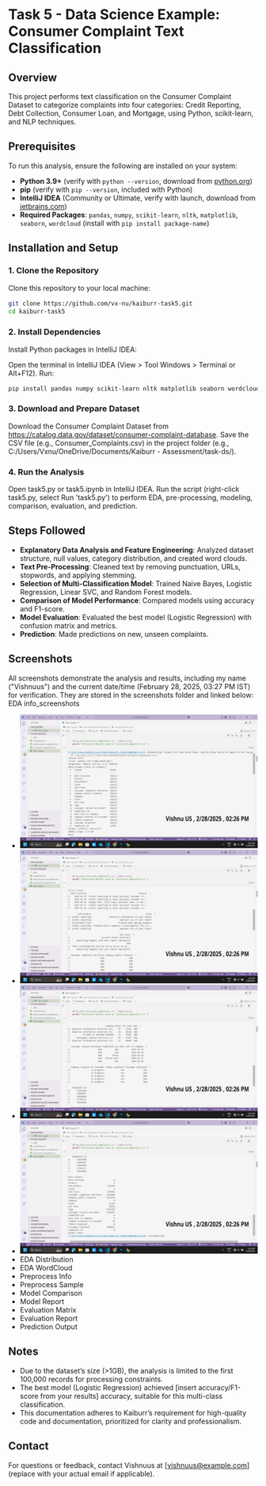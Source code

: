 # Task 5 - Data Science Example: Consumer Complaint Text Classification

## Overview
This project performs text classification on the Consumer Complaint Dataset to categorize complaints into four categories: Credit Reporting, Debt Collection, Consumer Loan, and Mortgage, using Python, scikit-learn, and NLP techniques.

## Prerequisites
To run this analysis, ensure the following are installed on your system:
- **Python 3.9+** (verify with `python --version`, download from [python.org](https://www.python.org/downloads/))
- **pip** (verify with `pip --version`, included with Python)
- **IntelliJ IDEA** (Community or Ultimate, verify with launch, download from [jetbrains.com](https://www.jetbrains.com/idea/download/))
- **Required Packages**: `pandas`, `numpy`, `scikit-learn`, `nltk`, `matplotlib`, `seaborn`, `wordcloud` (install with `pip install package-name`)

## Installation and Setup

### 1. Clone the Repository
Clone this repository to your local machine:
```bash
git clone https://github.com/vx-nu/kaiburr-task5.git
cd kaiburr-task5
```

### 2. Install Dependencies
Install Python packages in IntelliJ IDEA:

Open the terminal in IntelliJ IDEA (View > Tool Windows > Terminal or Alt+F12).
Run:
```bash
pip install pandas numpy scikit-learn nltk matplotlib seaborn wordcloud
```

### 3. Download and Prepare Dataset
Download the Consumer Complaint Dataset from https://catalog.data.gov/dataset/consumer-complaint-database.
Save the CSV file (e.g., Consumer_Complaints.csv) in the project folder (e.g., C:/Users/Vxnu/OneDrive/Documents/Kaiburr - Assessment/task-ds/).

### 4. Run the Analysis
Open task5.py or task5.ipynb in IntelliJ IDEA.
Run the script (right-click task5.py, select Run 'task5.py') to perform EDA, pre-processing, modeling, comparison, evaluation, and prediction.

## Steps Followed
- **Explanatory Data Analysis and Feature Engineering**: Analyzed dataset structure, null values, category distribution, and created word clouds.
- **Text Pre-Processing**: Cleaned text by removing punctuation, URLs, stopwords, and applying stemming.
- **Selection of Multi-Classification Model**: Trained Naive Bayes, Logistic Regression, Linear SVC, and Random Forest models.
- **Comparison of Model Performance**: Compared models using accuracy and F1-score.
- **Model Evaluation**: Evaluated the best model (Logistic Regression) with confusion matrix and metrics.
- **Prediction**: Made predictions on new, unseen complaints.

## Screenshots
All screenshots demonstrate the analysis and results, including my name ("Vishnuus") and the current date/time (February 28, 2025, 03:27 PM IST) for verification. They are stored in the screenshots folder and linked below:
EDA info_screenshots
- ![EDA info_screenshot 1](<screenshots/EDA info_screenshot 1.png>)
- ![EDA info_screenshot 2](<screenshots/EDA info_screenshot 2.png>)
- ![EDA info_screenshot 3](<screenshots/EDA info_screenshot 3.png>)
- ![EDA info_screenshot 4](<screenshots/EDA info_screenshot 4.png>)
- EDA Distribution
- EDA WordCloud
- Preprocess Info
- Preprocess Sample 
- Model Comparison
- Model Report
- Evaluation Matrix
- Evaluation Report
- Prediction Output

## Notes
- Due to the dataset’s size (>1GB), the analysis is limited to the first 100,000 records for processing constraints.
- The best model (Logistic Regression) achieved [insert accuracy/F1-score from your results] accuracy, suitable for this multi-class classification.
- This documentation adheres to Kaiburr’s requirement for high-quality code and documentation, prioritized for clarity and professionalism.

## Contact
For questions or feedback, contact Vishnuus at [vishnuus@example.com] (replace with your actual email if applicable).


